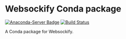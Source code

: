 # Websockify Conda package
[![Anaconda-Server Badge](https://anaconda.org/manics/websockify/badges/version.svg)](https://anaconda.org/manics/websockify)
[![Build Status](https://travis-ci.com/manics/conda-websockify.svg?branch=master)](https://travis-ci.com/manics/conda-websockify)

A Conda package for Websockify.
